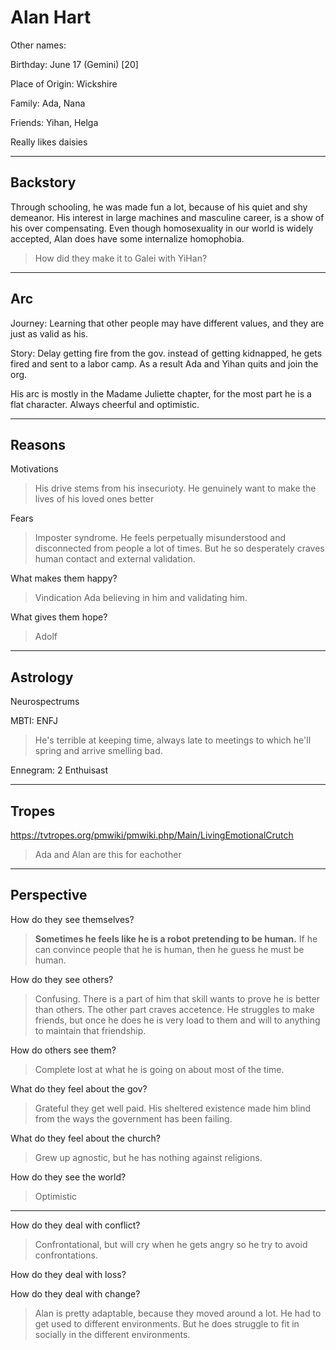# Alan Hart

Other names:

Birthday: June 17 (Gemini) [20]

Place of Origin: Wickshire

Family: Ada, Nana

Friends: Yihan, Helga

Really likes daisies

------

## Backstory

Through schooling, he was made fun a lot, because of his quiet and shy demeanor. His interest in large machines and masculine career, is a show of his over compensating. Even though homosexuality in our world is widely accepted, Alan does have some internalize homophobia. 

>  How did they make it to Galei with YiHan?

---

## Arc

Journey: Learning that other people may have different values, and they are just as valid as his.

Story: Delay getting fire from the gov. instead of getting kidnapped, he gets fired and sent to a labor camp. As a result Ada and Yihan quits and join the org.

His arc is mostly in the Madame Juliette chapter, for the most part he is a flat character. Always cheerful and optimistic. 

------

## Reasons

Motivations

> His drive stems from his insecurioty.
> He genuinely want to make the lives of his loved ones better

Fears

> Imposter syndrome. He feels perpetually misunderstood and disconnected from people a lot of times. But he so desperately craves human contact and external validation.

What makes them happy?

> Vindication
> Ada believing in him and validating him.

What gives them hope?

> Adolf

------

## Astrology

Neurospectrums

> 

MBTI: ENFJ 

> He's terrible at keeping time, always late to meetings to which he'll spring and arrive smelling bad.

Ennegram: 2 Enthuisast

------

## Tropes

https://tvtropes.org/pmwiki/pmwiki.php/Main/LivingEmotionalCrutch

> Ada and Alan are this for eachother

------

## Perspective

How do they see themselves?

> **Sometimes he feels like he is a robot pretending to be human.** If he can convince people that he is human, then he guess he must be human.

How do they see others?

> Confusing. There is a part of him that skill wants to prove he is better than others.
> The other part craves accetence. He struggles to make friends, but once he does he is very load to them and will to anything to maintain that friendship.

How do others see them?

> Complete lost at what he is going on about most of the time.

What do they feel about the gov?

> Grateful they get well paid. His sheltered existence made him blind from the ways the government has been failing.

What do they feel about the church?

> Grew up agnostic, but he has nothing against religions.

How do they see the world?

> Optimistic

------

How do they deal with conflict?

> Confrontational, but will cry when he gets angry so he try to avoid confrontations. 

How do they deal with loss?

> 

How do they deal with change?

>Alan is pretty adaptable, because they moved around a lot. He had to get used to different environments. But he does struggle to fit in socially in the different environments. 

